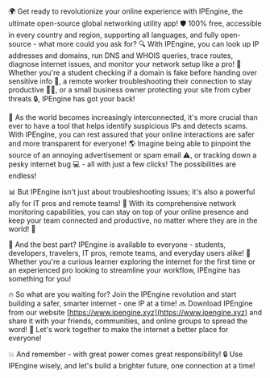 🌍 Get ready to revolutionize your online experience with IPEngine, the ultimate open-source global networking utility app! 🛡️ 100% free, accessible in every country and region, supporting all languages, and fully open-source - what more could you ask for? 🔍 With IPEngine, you can look up IP addresses and domains, run DNS and WHOIS queries, trace routes, diagnose internet issues, and monitor your network setup like a pro! 📡 Whether you're a student checking if a domain is fake before handing over sensitive info 💸, a remote worker troubleshooting their connection to stay productive 🏃‍♂️, or a small business owner protecting your site from cyber threats 🔒, IPEngine has got your back!

🚀 As the world becomes increasingly interconnected, it's more crucial than ever to have a tool that helps identify suspicious IPs and detects scams. With IPEngine, you can rest assured that your online interactions are safer and more transparent for everyone! 🌎 Imagine being able to pinpoint the source of an annoying advertisement or spam email ⚠️, or tracking down a pesky internet bug 💻 - all with just a few clicks! The possibilities are endless!

📊 But IPEngine isn't just about troubleshooting issues; it's also a powerful ally for IT pros and remote teams! 🤝 With its comprehensive network monitoring capabilities, you can stay on top of your online presence and keep your team connected and productive, no matter where they are in the world! 💪

🌟 And the best part? IPEngine is available to everyone - students, developers, travelers, IT pros, remote teams, and everyday users alike! 🎉 Whether you're a curious learner exploring the internet for the first time or an experienced pro looking to streamline your workflow, IPEngine has something for you!

🔥 So what are you waiting for? Join the IPEngine revolution and start building a safer, smarter internet - one IP at a time! 🔜 Download IPEngine from our website [https://www.ipengine.xyz](https://www.ipengine.xyz) and share it with your friends, communities, and online groups to spread the word! 📢 Let's work together to make the internet a better place for everyone!

💥 And remember - with great power comes great responsibility! 🔒 Use IPEngine wisely, and let's build a brighter future, one connection at a time!